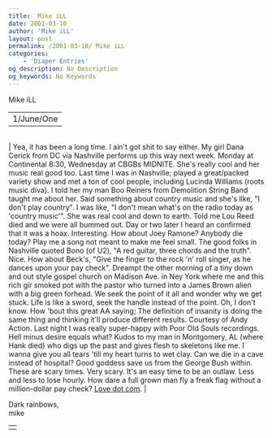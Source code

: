 ```yaml
---
title:  Mike iLL 
date: 2001-03-10
author: 'Mike iLL'
layout: post
permalink: /2001-03-10/ Mike iLL 
categories:
    - 'Diaper Entries'
og_description: No Description
og_keywords: No Keywords
---
```

<style>
body {
  background-color: ;
  color: ;
}
a {
  color: ;
}
a:active {
  color: ;
}
a:visited {
  color: ;
}
</style>

   Mike iLL     



|  |
| --- |
| 1/June/One  |

  
  



|  |
| --- |
| 
Yea, it has been a long time. I ain't got shit to say either. My girl Dana Cerick from DC via Nashville performs up this way next week. Monday at Continental 8:30, Wednesday at CBGBs MIDNITE.
She's really cool and her music real good too. Last time I was in Nashville; played a great/packed variety show and met a ton of cool people, including Lucinda Williams (roots music diva). I told her my man Boo Reiners from Demolition String Band taught me about her. Said something about country music and she's like, "I don't play country". I was like, "I don't mean what's on the radio today as 'country music'". She was real cool and down to earth.
Told me Lou Reed died and we were all bummed out. Day or two later I heard an confirmed that it was a hoax. Interesting. How about Joey Ramone? Anybody die today?
Play me a song not meant to make me feel small. The good folks in Nashville quoted Bono (of U2), "A red guitar, three chords and the truth". Nice.
How about Beck's, "Give the finger to the rock 'n' roll singer, as he dances upon your pay check".
Dreampt the other morning of a tiny down and out style gospel church on Madison Ave. in Ney York where me and this rich gir smoked pot with the pastor who turned into a James Brown alien with a big green forhead.
We seek the point of it all and wonder why we get stuck. Life is like a sword, seek the handle instead of the point. Oh, I don't know. How 'bout this great AA saying; The definition of insanity is doing the same thing and thinking it'll produce different results. Courtesy of Andy Action.
Last night I was really super-happy with Poor Old Souls recordings.
Hell minus desire equals what?
Kudos to my man in Montgomery, AL (where Hank died) who digs up the past and gives flesh to skeletons like me.
I wanna give you all tears 'till my heart turns to wet clay.
Can we die in a cave instead of hospital?
Good goddess save us from the George Bush within. These are scary times. Very scary. It's an easy time to be an outlaw. Less and less to lose hourly.
How dare a full grown man fly a freak flag without a million-dollar pay check?
[Love dot com](http://www.love.com). |


  
  Dark rainbows,  
 mike
   



|  |
| --- |
|  |

   
   
   
   

 

 

